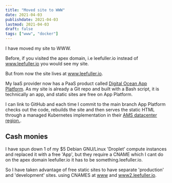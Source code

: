 ```yaml
---
title: "Moved site to WWW"
date: 2021-04-03
publishdate: 2021-04-03
lastmod: 2021-04-03
draft: false
tags: ["www", "docker"]
---
```


I have moved my site to WWW.

Before, if you visited the apex domain, i.e leefuller.io instead of www.leefuller.io you would see my site.

But from now the site lives at www.leefuller.io.

My IaaS provider now has a PaaS product called [Digital Ocean App Platform](https://www.digitalocean.com/products/app-platform/). As my site is already a Git repo and built with a Bash script, it is technically an app, and static sites are free on App Platform.

I can link to GitHub and each time I commit to the main branch App Platform checks out the code, rebuilds the site and then serves the static HTML through a managed Kubernetes implementation in their [AMS datacenter region.](https://docs.digitalocean.com/products/platform/availability-matrix/#app-platform-availability).

## Cash monies

I have spun down 1 of my $5 Debian GNU/Linux 'Droplet' compute instances and replaced it with a free 'App', but they require a CNAME which I cant do on the apex domain leefuller.io it has to be something.leefuller.io.

So I have taken advantage of free static sites to have separate 'production' and 'development' sites. using CNAMES at [www](https://www.leefuller.io) and [www2.leefuller.io](https://www2.leefuller.io).

